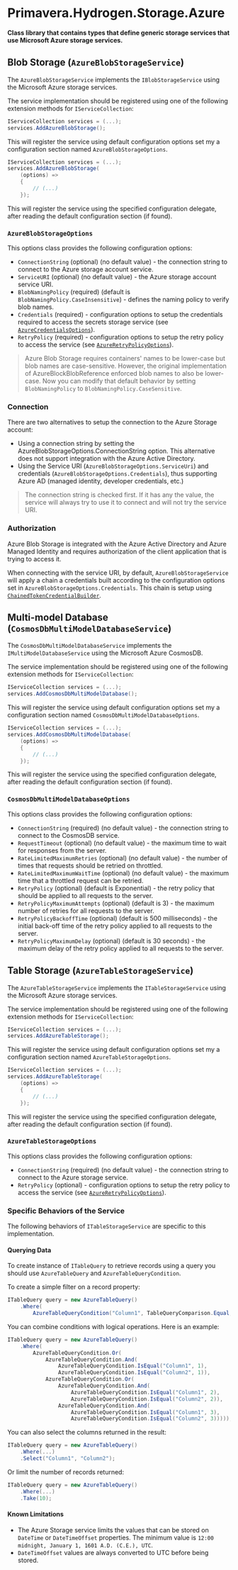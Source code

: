 # Primavera.Hydrogen.Storage.Azure

**Class library that contains types that define generic storage services that use Microsoft Azure storage services.**

## Blob Storage (`AzureBlobStorageService`)

The `AzureBlobStorageService` implements the `IBlobStorageService` using the Microsoft Azure storage services.

The service implementation should be registered using one of the following extension methods for `IServiceCollection`:

```csharp
IServiceCollection services = (...);
services.AddAzureBlobStorage();
```

This will register the service using default configuration options set my a configuration section named `AzureBlobStorageOptions`.

```csharp
IServiceCollection services = (...);
services.AddAzureBlobStorage(
    (options) =>
    {
        // (...)
    });
```

This will register the service using the specified configuration delegate, after reading the default configuration section (if found).

### `AzureBlobStorageOptions`

This options class provides the following configuration options:

- `ConnectionString` (optional) (no default value) - the connection string to connect to the Azure storage account service.
- `ServiceURI` (optional) (no default value) - the Azure storage account service URI.
- `BlobNamingPolicy` (required) (default is `BlobNamingPolicy.CaseInsensitive`) - defines the naming policy to verify blob names.
- `Credentials` (required) - configuration options to setup the credentials required to access the secrets storage service (see [`AzureCredentialsOptions`](./Azure.Client.md)).
- `RetryPolicy` (required) - configuration options to setup the retry policy to access the service (see [`AzureRetryPolicyOptions`](./Azure.Client.md)).

> Azure Blob Storage requires containers' names to be lower-case but blob names are case-sensitive. However, the original implementation of AzureBlockBlobReference enforced blob names to also be lower-case. Now you can modify that default behavior by setting `BlobNamingPolicy` to `BlobNamingPolicy.CaseSensitive`.

### Connection

There are two alternatives to setup the connection to the Azure Storage account:

- Using a connection string by setting the AzureBlobStorageOptions.ConnectionString option. This alternative does not support integration with the Azure Active Directory.
- Using the Service URI (`AzureBlobStorageOptions.ServiceUri`) and credentials (`AzureBlobStorageOptions.Credentials`), thus supporting Azure AD (managed identity, developer credentials, etc.)

> The connection string is checked first. If it has any the value, the service will always try to use it to connect and will not try the service URI.

### Authorization

Azure Blob Storage is integrated with the Azure Active Directory and Azure Managed Identity and requires authorization of the client application that is trying to access it.

When connecting with the service URI, by default, `AzureBlobStorageService` will apply a chain a credentials built according to the configuration options set in `AzureBlobStorageOptions.Credentials`. This chain is setup using [`ChainedTokenCredentialBuilder`](./Azure.Client.md).

## Multi-model Database (`CosmosDbMultiModelDatabaseService`)

The `CosmosDbMultiModelDatabaseService` implements the `IMultiModelDatabaseService` using the Microsoft Azure CosmosDB.

The service implementation should be registered using one of the following extension methods for `IServiceCollection`:

```csharp
IServiceCollection services = (...);
services.AddCosmosDbMultiModelDatabase();
```

This will register the service using default configuration options set my a configuration section named `CosmosDbMultiModelDatabaseOptions`.

```csharp
IServiceCollection services = (...);
services.AddCosmosDbMultiModelDatabase(
    (options) =>
    {
        // (...)
    });
```

This will register the service using the specified configuration delegate, after reading the default configuration section (if found).

### `CosmosDbMultiModelDatabaseOptions`

This options class provides the following configuration options:

- `ConnectionString` (required) (no default value) - the connection string to connect to the CosmosDB service.
- `RequestTimeout` (optional) (no default value) - the maximum time to wait for responses from the server.
- `RateLimitedMaximumRetries` (optional) (no default value) - the number of times that requests should be retried on throttled.
- `RateLimitedMaximumWaitTime` (optional) (no default value) - the maximum time that a throttled request can be retried.
- `RetryPolicy` (optional) (default is Exponential) - the retry policy that should be applied to all requests to the server.
- `RetryPolicyMaximumAttempts` (optional) (default is 3) - the maximum number of retries for all requests to the server.
- `RetryPolicyBackoffTime` (optional) (default is 500 milliseconds) - the initial back-off time of the retry policy applied to all requests to the server.
- `RetryPolicyMaximumDelay` (optional) (default is 30 seconds) - the maximum delay of the retry policy applied to all requests to the server.

## Table Storage (`AzureTableStorageService`)

The `AzureTableStorageService` implements the `ITableStorageService` using the Microsoft Azure storage services.

The service implementation should be registered using one of the following extension methods for `IServiceCollection`:

```csharp
IServiceCollection services = (...);
services.AddAzureTableStorage();
```

This will register the service using default configuration options set my a configuration section named `AzureTableStorageOptions`.

```csharp
IServiceCollection services = (...);
services.AddAzureTableStorage(
    (options) =>
    {
        // (...)
    });
```

This will register the service using the specified configuration delegate, after reading the default configuration section (if found).

### `AzureTableStorageOptions`

This options class provides the following configuration options:

- `ConnectionString` (required) (no default value) - the connection string to connect to the Azure storage service.
- `RetryPolicy` (optional) - configuration options to setup the retry policy to access the service (see [`AzureRetryPolicyOptions`](./Azure.Client.md)).

### Specific Behaviors of the Service

The following behaviors of `ITableStorageService` are specific to this implementation.

#### Querying Data

To create instance of `ITableQuery` to retrieve records using a query you should use `AzureTableQuery` and `AzureTableQueryCondition`.

To create a simple filter on a record property:

```csharp
ITableQuery query = new AzureTableQuery()
    .Where(
        AzureTableQueryCondition("Column1", TableQueryComparison.Equal, "10"));
```

You can combine conditions with logical operations. Here is an example:

```csharp
ITableQuery query = new AzureTableQuery()
    .Where(
        AzureTableQueryCondition.Or(
            AzureTableQueryCondition.And(
                AzureTableQueryCondition.IsEqual("Column1", 1),
                AzureTableQueryCondition.IsEqual("Column2", 1)),
            AzureTableQueryCondition.Or(
                AzureTableQueryCondition.And(
                    AzureTableQueryCondition.IsEqual("Column1", 2),
                    AzureTableQueryCondition.IsEqual("Column2", 2)),
                AzureTableQueryCondition.And(
                    AzureTableQueryCondition.IsEqual("Column1", 3),
                    AzureTableQueryCondition.IsEqual("Column2", 3)))));
```

You can also select the columns returned in the result:

```csharp
ITableQuery query = new AzureTableQuery()
    .Where(...)
    .Select("Column1", "Column2");
```

Or limit the number of records returned:

```csharp
ITableQuery query = new AzureTableQuery()
    .Where(...)
    .Take(10);
```

#### Known Limitations

- The Azure Storage service limits the values that can be stored on `DateTime` or `DateTimeOffset` properties. The minimum value is `12:00 midnight, January 1, 1601 A.D. (C.E.), UTC`.
- `DateTimeOffset` values are always converted to UTC before being stored.